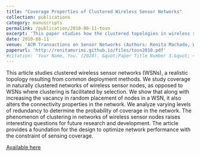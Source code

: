 ```yaml
---
title: "Coverage Properties of Clustered Wireless Sensor Networks"
collection: publications
category: manuscripts
permalink: /publication/2010-08-11-tosn
excerpt: 'This paper studies how the clustered topologies in wireless sensor networks affect their connectivity and network performance.'
date: 2010-08-11
venue: 'ACM Transactions on Sensor Networks (Authors: Renita Machado, Wensheng Zhang, Guiling Wang, Sirin Tekinay)'
paperurl: 'http://renitamurimi.github.io/files/tosn2010.pdf'
#citation: 'Your Name, You. (2024). &quot;Paper Title Number 3.&quot; <i>GitHub Journal of Bugs</i>. 1(3).'
---
```


This article studies clustered wireless sensor networks (WSNs), a realistic topology resulting from
common deployment methods. We study coverage in naturally clustered networks of wireless sensor
nodes, as opposed to WSNs where clustering is facilitated by selection. We show that along with
increasing the vacancy in random placement of nodes in a WSN, it also alters the connectivity
properties in the network. We analyze varying levels of redundancy to determine the probability of
coverage in the network. The phenomenon of clustering in networks of wireless sensor nodes raises
interesting questions for future research and development. The article provides a foundation for
the design to optimize network performance with the constraint of sensing coverage.

[Available here](https://dl.acm.org/doi/abs/10.1145/1824766.1824769)